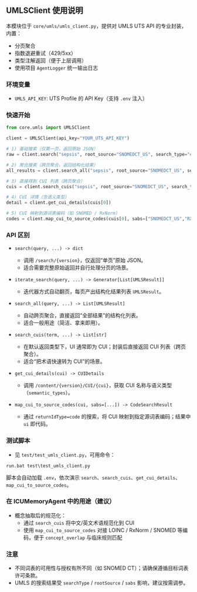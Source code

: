 ## UMLSClient 使用说明

本模块位于 `core/umls/umls_client.py`，提供对 UMLS UTS API 的专业封装，内置：
- 分页聚合
- 指数退避重试（429/5xx）
- 类型注解返回（便于上层调用）
- 使用项目 `AgentLogger` 统一输出日志

### 环境变量
- `UMLS_API_KEY`: UTS Profile 的 API Key（支持 `.env` 注入）

### 快速开始
```python
from core.umls import UMLSClient

client = UMLSClient(api_key="YOUR_UTS_API_KEY")

# 1) 基础搜索（仅第一页，返回原始 JSON）
raw = client.search("sepsis", root_source="SNOMEDCT_US", search_type="exact")

# 2) 聚合搜索（跨页聚合，返回结构化结果）
all_results = client.search_all("sepsis", root_source="SNOMEDCT_US", search_type="exact")

# 3) 直接得到 CUI 列表（跨页聚合）
cuis = client.search_cuis("sepsis", root_source="SNOMEDCT_US", search_type="exact")

# 4) CUI 详情（含语义类型）
detail = client.get_cui_details(cuis[0])

# 5) CUI 映射到源词表编码（如 SNOMED / RxNorm）
codes = client.map_cui_to_source_codes(cuis[0], sabs=["SNOMEDCT_US","RXNORM"]).results
```

### API 区别
- `search(query, ...) -> dict`
  - 调用 `/search/{version}`，仅返回“单页”原始 JSON。
  - 适合需要完整原始返回并自行处理分页的场景。

- `iterate_search(query, ...) -> Generator[List[UMLSResult]]`
  - 迭代器方式自动翻页，每页产出结构化结果列表 `UMLSResult`。

- `search_all(query, ...) -> List[UMLSResult]`
  - 自动跨页聚合，直接返回“全部结果”的结构化列表。
  - 适合一般用途（简洁、拿来即用）。

- `search_cuis(term, ...) -> List[str]`
  - 在默认返回类型下，UI 通常即为 CUI；封装后直接返回 CUI 列表（跨页聚合）。
  - 适合“把术语快速转为 CUI”的场景。

- `get_cui_details(cui) -> CUIDetails`
  - 调用 `/content/{version}/CUI/{cui}`，获取 CUI 名称与语义类型（`semantic_types`）。

- `map_cui_to_source_codes(cui, sabs=[...]) -> CodeSearchResult`
  - 通过 `returnIdType=code` 的搜索，将 CUI 映射到指定源词表编码；结果中 `ui` 即代码。

### 测试脚本
- 见 `test/test_umls_client.py`，可用命令：
```
run.bat test\test_umls_client.py
```
脚本会自动加载 `.env`，依次演示 `search`、`search_cuis`、`get_cui_details`、`map_cui_to_source_codes`。

### 在 ICUMemoryAgent 中的用途（建议）
- 概念抽取后的规范化：
  - 通过 `search_cuis` 将中文/英文术语规范化到 CUI
  - 使用 `map_cui_to_source_codes` 对接 LOINC / RxNorm / SNOMED 等编码，便于 `concept_overlap` 与临床规则匹配

### 注意
- 不同词表的可用性与授权有所不同（如 SNOMED CT）；请确保遵循目标词表许可条款。
- UMLS 的搜索结果受 `searchType` / `rootSource` / `sabs` 影响，建议按需调参。


